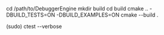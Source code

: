 cd /path/to/DebuggerEngine
mkdir build
cd build
cmake .. -DBUILD_TESTS=ON -DBUILD_EXAMPLES=ON
cmake --build .

(sudo) ctest --verbose